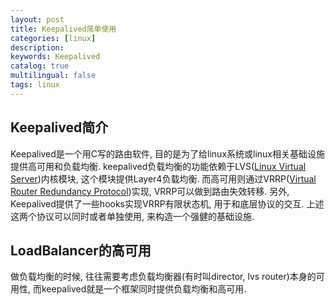 ```yaml
---
layout: post
title: Keepalived简单使用
categories: [linux]
description:
keywords: Keepalived
catalog: true
multilingual: false
tags: linux
---
```


## Keepalived简介
Keepalived是一个用C写的路由软件, 目的是为了给linux系统或linux相关基础设施提供高可用和负载均衡.
keepalived负载均衡的功能依赖于LVS([Linux Virtual Server](http://www.linux-vs.org/))内核模块, 这个模块提供Layer4负载均衡.
而高可用则通过VRRP([Virtual Router Redundancy Protocol](https://datatracker.ietf.org/wg/vrrp/documents/))实现, VRRP可以做到路由失效转移.
另外, Keepalived提供了一些hooks实现VRRP有限状态机, 用于和底层协议的交互. 上述这两个协议可以同时或者单独使用, 来构造一个强健的基础设施.

## LoadBalancer的高可用
做负载均衡的时候, 往往需要考虑负载均衡器(有时叫director, lvs router)本身的可用性, 而keepalived就是一个框架同时提供负载均衡和高可用.
